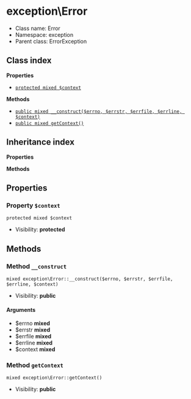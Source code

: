 # exception\Error






* Class name: Error
* Namespace: exception
* Parent class: ErrorException




## Class index

**Properties**
* [`protected mixed $context`](#property-context)

**Methods**
* [`public mixed __construct($errno, $errstr, $errfile, $errline, $context)`](#method-__construct)
* [`public mixed getContext()`](#method-getContext)


## Inheritance index

**Properties**

**Methods**



Properties
----------


### Property `$context`

```
protected mixed $context
```





* Visibility: **protected**


Methods
-------


### Method `__construct`

```
mixed exception\Error::__construct($errno, $errstr, $errfile, $errline, $context)
```





* Visibility: **public**

#### Arguments

* $errno **mixed**
* $errstr **mixed**
* $errfile **mixed**
* $errline **mixed**
* $context **mixed**



### Method `getContext`

```
mixed exception\Error::getContext()
```





* Visibility: **public**


